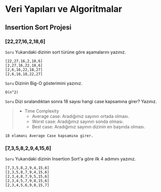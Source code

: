 # Veri Yapıları ve Algoritmalar

## Insertion Sort Projesi

### [22,27,16,2,18,6]

`Soru` Yukarıdaki dizinin sort türüne göre aşamalarını yazınız.

    [22,27,16,2,18,6]
    [2,27,16,22,18,6]
    [2,6,16,22,18,27]
    [2,6,16,18,22,27]

`Soru` Dizinin Big-O gösterimini yazınız.

    O(n^2)

`Soru` Dizi sıralandıktan sonra 18 sayısı hangi case kapsamına girer? Yazınız.

> - Time Complexity
>   - Average case: Aradığımız sayının ortada olması.
>   - Worst case: Aradığımız sayının sonda olması.
>   - Best case: Aradığımız sayının dizinin en başında olması.

    18 elamanı Average Case kapsamına girer.

### [7,3,5,8,2,9,4,15,6]

`Soru` Yukarıdaki dizinin Insertion Sort'a göre ilk 4 adımını yazınız.

    [7,3,5,8,2,9,4,15,6]
    [2,3,5,8,7,9,4,15,6]
    [2,3,4,8,7,9,5,15,6]
    [2,3,4,5,7,9,8,15,6]
    [2,3,4,5,6,9,8,15,7]
